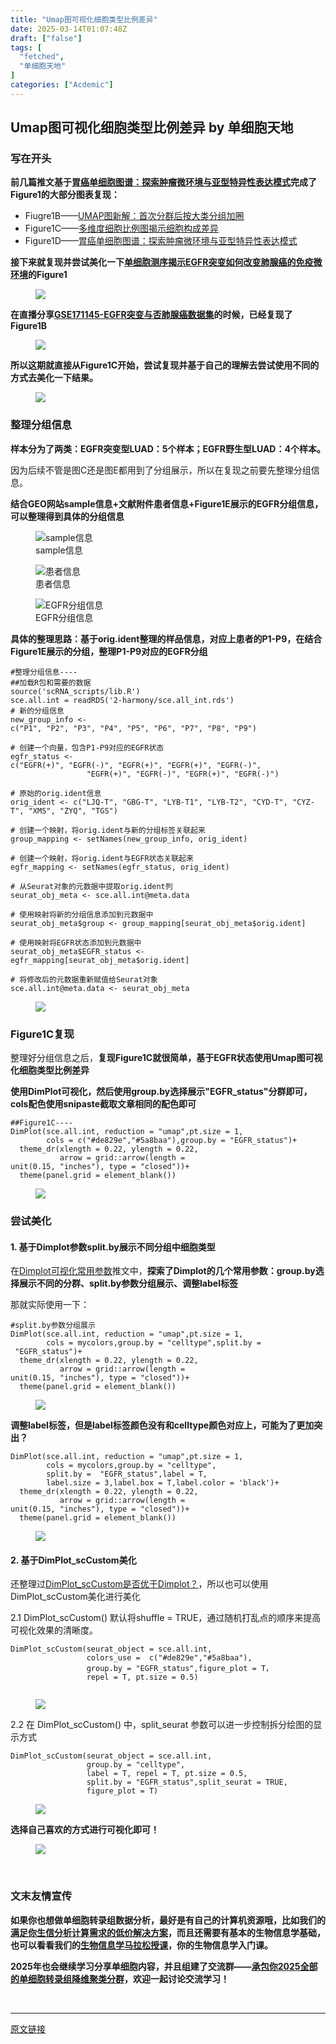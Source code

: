 ```yaml
---
title: "Umap图可视化细胞类型比例差异"
date: 2025-03-14T01:07:48Z
draft: ["false"]
tags: [
  "fetched",
  "单细胞天地"
]
categories: ["Acdemic"]
---
```

Umap图可视化细胞类型比例差异 by 单细胞天地
------
<div><section data-tool="mdnice编辑器" data-website="https://www.mdnice.com"><h3 data-tool="mdnice编辑器"><span data-cacheurl="" data-remoteid=""></span><span></span><span><span leaf="">写在开头</span></span><span></span></h3><p data-tool="mdnice编辑器"><strong><span leaf="">前几篇推文基于</span><a href="https://mp.weixin.qq.com/s?__biz=MzI1Njk4ODE0MQ==&amp;mid=2247527174&amp;idx=1&amp;sn=11c6f1e72232a33e883d9bb3ec4a8621&amp;scene=21#wechat_redirect"><span leaf="">胃癌单细胞图谱：探索肿瘤微环境与亚型特异性表达模式</span></a><span leaf="">完成了Figure1的大部分图表复现：</span></strong></p><ul><li><section><span leaf="">Fiugre1B——</span><a href="https://mp.weixin.qq.com/s?__biz=MzI1Njk4ODE0MQ==&amp;mid=2247528101&amp;idx=1&amp;sn=51d148ddce142aef494be8f528595506&amp;scene=21#wechat_redirect"><span leaf="">UMAP图新解：首次分群后按大类分组加圈</span></a></section></li><li><section><span leaf="">Figure1C——</span><a href="https://mp.weixin.qq.com/s?__biz=MzI1Njk4ODE0MQ==&amp;mid=2247528319&amp;idx=1&amp;sn=908f4e12fcbda8795a357a55cea84a96&amp;scene=21#wechat_redirect"><span leaf="">多维度细胞比例图揭示细胞构成差异</span></a></section></li><li><section><span leaf="">Figure1D——</span><a href="https://mp.weixin.qq.com/s?__biz=MzI1Njk4ODE0MQ==&amp;mid=2247527174&amp;idx=1&amp;sn=11c6f1e72232a33e883d9bb3ec4a8621&amp;scene=21#wechat_redirect"><span leaf="">胃癌单细胞图谱：探索肿瘤微环境与亚型特异性表达模式</span></a></section></li></ul><p data-tool="mdnice编辑器"><strong><span leaf="">接下来就复现并尝试美化一下</span><a href="https://mp.weixin.qq.com/s?__biz=MzI1Njk4ODE0MQ==&amp;mid=2247528360&amp;idx=1&amp;sn=b48abad2bb106d98103efd7dfb226e6c&amp;scene=21#wechat_redirect"><span leaf="">单细胞测序揭示EGFR突变如何改变肺腺癌的免疫微环境</span></a><span leaf="">的Figure1</span></strong></p><figure data-tool="mdnice编辑器"><span leaf=""><img data-src="https://mmbiz.qpic.cn/mmbiz_png/siaia0BDGJdjSBJUCeOAd2bvc3lbQzN33ZqjkthXV7Cv1tWtPeTcAkEtskb3gCbC3ptE0uSbZdNQiaVZpzITv4jaQ/640?wx_fmt=png&amp;from=appmsg" data-ratio="0.8009259259259259" data-type="png" data-w="1080" data-imgfileid="100044858" src="https://mmbiz.qpic.cn/mmbiz_png/siaia0BDGJdjSBJUCeOAd2bvc3lbQzN33ZqjkthXV7Cv1tWtPeTcAkEtskb3gCbC3ptE0uSbZdNQiaVZpzITv4jaQ/640?wx_fmt=png&amp;from=appmsg"></span></figure><p data-tool="mdnice编辑器"><strong><span leaf="">在直播分享</span><a href="https://mp.weixin.qq.com/s?__biz=MzkxOTI0Mjc3Mw==&amp;mid=2247492935&amp;idx=1&amp;sn=9de78126434c1c1f4b616320f141b19a&amp;scene=21#wechat_redirect"><span leaf="">GSE171145-EGFR突变与否肺腺癌数据集</span></a><span leaf="">的时候，已经复现了Figure1B</span></strong></p><figure data-tool="mdnice编辑器"><span leaf=""><img data-src="https://mmbiz.qpic.cn/mmbiz_png/siaia0BDGJdjSBJUCeOAd2bvc3lbQzN33ZHU6DVRzNpNxdicC6fsQfI3KyZG7kkg4wO0Y7ZVrSgorv2FUrov3eauQ/640?wx_fmt=png&amp;from=appmsg" data-ratio="0.6731481481481482" data-type="png" data-w="1080" data-imgfileid="100044855" src="https://mmbiz.qpic.cn/mmbiz_png/siaia0BDGJdjSBJUCeOAd2bvc3lbQzN33ZHU6DVRzNpNxdicC6fsQfI3KyZG7kkg4wO0Y7ZVrSgorv2FUrov3eauQ/640?wx_fmt=png&amp;from=appmsg"></span></figure><p data-tool="mdnice编辑器"><strong><span leaf="">所以这期就直接从Figure1C开始，尝试复现并基于自己的理解去尝试使用不同的方式去美化一下结果。</span></strong></p><figure data-tool="mdnice编辑器"><span leaf=""><img data-src="https://mmbiz.qpic.cn/mmbiz_png/siaia0BDGJdjSBJUCeOAd2bvc3lbQzN33ZA754gJ3tlBjIcGjvTaQZVdb5qQA7j9Fz4gC98oibP2RhNb5hSuDvZtQ/640?wx_fmt=png&amp;from=appmsg" data-ratio="1.0415800415800416" data-type="png" data-w="481" data-imgfileid="100044856" src="https://mmbiz.qpic.cn/mmbiz_png/siaia0BDGJdjSBJUCeOAd2bvc3lbQzN33ZA754gJ3tlBjIcGjvTaQZVdb5qQA7j9Fz4gC98oibP2RhNb5hSuDvZtQ/640?wx_fmt=png&amp;from=appmsg"></span></figure><h3 data-tool="mdnice编辑器"><span data-cacheurl="" data-remoteid=""></span><span></span><span><span leaf="">整理分组信息</span></span><span></span></h3><p data-tool="mdnice编辑器"><strong><span leaf="">样本分为了两类：EGFR突变型LUAD：5个样本；EGFR野生型LUAD：4个样本。</span></strong></p><p data-tool="mdnice编辑器"><span leaf="">因为后续不管是图C还是图E都用到了分组展示，所以在复现之前要先整理分组信息。</span></p><p data-tool="mdnice编辑器"><strong><span leaf="">结合GEO网站sample信息+文献附件患者信息+Figure1E展示的EGFR分组信息，可以整理得到具体的分组信息</span></strong></p><figure data-tool="mdnice编辑器"><span leaf=""><img data-src="https://mmbiz.qpic.cn/mmbiz_png/siaia0BDGJdjSBJUCeOAd2bvc3lbQzN33ZPkG1nficzwMpMkQ4duvwZBK0Rxmc5PofPEeicW4szLVegK9zmZGoqHWg/640?wx_fmt=png&amp;from=appmsg" alt="sample信息" data-ratio="0.7798165137614679" data-type="png" data-w="545" data-imgfileid="100044854" src="https://mmbiz.qpic.cn/mmbiz_png/siaia0BDGJdjSBJUCeOAd2bvc3lbQzN33ZPkG1nficzwMpMkQ4duvwZBK0Rxmc5PofPEeicW4szLVegK9zmZGoqHWg/640?wx_fmt=png&amp;from=appmsg"></span><figcaption><span leaf="">sample信息</span></figcaption></figure><figure data-tool="mdnice编辑器"><span leaf=""><img data-src="https://mmbiz.qpic.cn/mmbiz_png/siaia0BDGJdjSBJUCeOAd2bvc3lbQzN33ZReLK2tP4AxdZ7kzb84a0wiaK9JajRFvJiboLZpo7WoMAXG3yeX8oPQNQ/640?wx_fmt=png&amp;from=appmsg" alt="患者信息" data-ratio="0.6583333333333333" data-type="png" data-w="1080" data-imgfileid="100044857" src="https://mmbiz.qpic.cn/mmbiz_png/siaia0BDGJdjSBJUCeOAd2bvc3lbQzN33ZReLK2tP4AxdZ7kzb84a0wiaK9JajRFvJiboLZpo7WoMAXG3yeX8oPQNQ/640?wx_fmt=png&amp;from=appmsg"></span><figcaption><span leaf="">患者信息</span></figcaption></figure><figure data-tool="mdnice编辑器"><span leaf=""><img data-src="https://mmbiz.qpic.cn/mmbiz_png/siaia0BDGJdjSBJUCeOAd2bvc3lbQzN33ZP3nNDqUx8j04QPsjAMRUicp2OmCnZjk1tZ5RyaJRrvvuiabtob37Zd8A/640?wx_fmt=png&amp;from=appmsg" alt="EGFR分组信息" data-ratio="0.6442307692307693" data-type="png" data-w="936" data-imgfileid="100044860" src="https://mmbiz.qpic.cn/mmbiz_png/siaia0BDGJdjSBJUCeOAd2bvc3lbQzN33ZP3nNDqUx8j04QPsjAMRUicp2OmCnZjk1tZ5RyaJRrvvuiabtob37Zd8A/640?wx_fmt=png&amp;from=appmsg"></span><figcaption><span leaf="">EGFR分组信息</span></figcaption></figure><p data-tool="mdnice编辑器"><strong><span leaf="">具体的整理思路：基于orig.ident整理的样品信息，对应上患者的P1-P9，在结合Figure1E展示的分组，整理P1-P9对应的EGFR分组</span></strong></p><pre data-tool="mdnice编辑器"><span data-cacheurl="" data-remoteid=""></span><code><span><span leaf="">#整理分组信息----</span></span><span leaf=""><br></span><span><span leaf="">##加载R包和需要的数据</span></span><span leaf=""><br></span><span><span leaf="">source</span></span><span leaf="">(</span><span><span leaf="">'scRNA_scripts/lib.R'</span></span><span leaf="">)</span><span leaf=""><br></span><span leaf="">sce.all.int = readRDS(</span><span><span leaf="">'2-harmony/sce.all_int.rds'</span></span><span leaf="">)</span><span leaf=""><br></span><span><span leaf=""># 新的分组信息</span></span><span leaf=""><br></span><span leaf="">new_group_info &lt;- c(</span><span><span leaf="">"P1"</span></span><span leaf="">, </span><span><span leaf="">"P2"</span></span><span leaf="">, </span><span><span leaf="">"P3"</span></span><span leaf="">, </span><span><span leaf="">"P4"</span></span><span leaf="">, </span><span><span leaf="">"P5"</span></span><span leaf="">, </span><span><span leaf="">"P6"</span></span><span leaf="">, </span><span><span leaf="">"P7"</span></span><span leaf="">, </span><span><span leaf="">"P8"</span></span><span leaf="">, </span><span><span leaf="">"P9"</span></span><span leaf="">)</span><span leaf=""><br></span><span leaf=""><br></span><span><span leaf=""># 创建一个向量，包含P1-P9对应的EGFR状态</span></span><span leaf=""><br></span><span leaf="">egfr_status &lt;- c(</span><span><span leaf="">"EGFR(+)"</span></span><span leaf="">, </span><span><span leaf="">"EGFR(-)"</span></span><span leaf="">, </span><span><span leaf="">"EGFR(+)"</span></span><span leaf="">, </span><span><span leaf="">"EGFR(+)"</span></span><span leaf="">, </span><span><span leaf="">"EGFR(-)"</span></span><span leaf="">, </span><span leaf=""><br></span><span leaf="">                 </span><span><span leaf="">"EGFR(+)"</span></span><span leaf="">, </span><span><span leaf="">"EGFR(-)"</span></span><span leaf="">, </span><span><span leaf="">"EGFR(+)"</span></span><span leaf="">, </span><span><span leaf="">"EGFR(-)"</span></span><span leaf="">)</span><span leaf=""><br></span><span leaf=""><br></span><span><span leaf=""># 原始的orig.ident信息</span></span><span leaf=""><br></span><span leaf="">orig_ident &lt;- c(</span><span><span leaf="">"LJQ-T"</span></span><span leaf="">, </span><span><span leaf="">"GBG-T"</span></span><span leaf="">, </span><span><span leaf="">"LYB-T1"</span></span><span leaf="">, </span><span><span leaf="">"LYB-T2"</span></span><span leaf="">, </span><span><span leaf="">"CYD-T"</span></span><span leaf="">, </span><span><span leaf="">"CYZ-T"</span></span><span leaf="">, </span><span><span leaf="">"XMS"</span></span><span leaf="">, </span><span><span leaf="">"ZYQ"</span></span><span leaf="">, </span><span><span leaf="">"TGS"</span></span><span leaf="">)</span><span leaf=""><br></span><span leaf=""><br></span><span><span leaf=""># 创建一个映射，将orig.ident与新的分组标签关联起来</span></span><span leaf=""><br></span><span leaf="">group_mapping &lt;- setNames(new_group_info, orig_ident)</span><span leaf=""><br></span><span leaf=""><br></span><span><span leaf=""># 创建一个映射，将orig.ident与EGFR状态关联起来</span></span><span leaf=""><br></span><span leaf="">egfr_mapping &lt;- setNames(egfr_status, orig_ident)</span><span leaf=""><br></span><span leaf=""><br></span><span><span leaf=""># 从Seurat对象的元数据中提取orig.ident列</span></span><span leaf=""><br></span><span leaf="">seurat_obj_meta &lt;- sce.all.int@meta.data</span><span leaf=""><br></span><span leaf=""><br></span><span><span leaf=""># 使用映射将新的分组信息添加到元数据中</span></span><span leaf=""><br></span><span leaf="">seurat_obj_meta</span><span><span leaf="">$group</span></span><span leaf=""> &lt;- group_mapping[seurat_obj_meta</span><span><span leaf="">$orig</span></span><span leaf="">.ident]</span><span leaf=""><br></span><span leaf=""><br></span><span><span leaf=""># 使用映射将EGFR状态添加到元数据中</span></span><span leaf=""><br></span><span leaf="">seurat_obj_meta</span><span><span leaf="">$EGFR_status</span></span><span leaf=""> &lt;- egfr_mapping[seurat_obj_meta</span><span><span leaf="">$orig</span></span><span leaf="">.ident]</span><span leaf=""><br></span><span leaf=""><br></span><span><span leaf=""># 将修改后的元数据重新赋值给Seurat对象</span></span><span leaf=""><br></span><span leaf="">sce.all.int@meta.data &lt;- seurat_obj_meta</span><span leaf=""><br></span></code></pre><figure data-tool="mdnice编辑器"><span leaf=""><img data-src="https://mmbiz.qpic.cn/mmbiz_png/siaia0BDGJdjSBJUCeOAd2bvc3lbQzN33ZuDxECrPHjgVhtd9FezVbrf5iblib0oHMdicEtOS3Krh35XQN674MJzRSg/640?wx_fmt=png&amp;from=appmsg" data-ratio="0.262037037037037" data-type="png" data-w="1080" data-imgfileid="100044859" src="https://mmbiz.qpic.cn/mmbiz_png/siaia0BDGJdjSBJUCeOAd2bvc3lbQzN33ZuDxECrPHjgVhtd9FezVbrf5iblib0oHMdicEtOS3Krh35XQN674MJzRSg/640?wx_fmt=png&amp;from=appmsg"></span></figure><h3 data-tool="mdnice编辑器"><span data-cacheurl="" data-remoteid=""></span><span></span><span><span leaf="">Figure1C复现</span></span><span></span></h3><p data-tool="mdnice编辑器"><span leaf="">整理好分组信息之后，</span><strong><span leaf="">复现Figure1C就很简单，基于EGFR状态使用Umap图可视化细胞类型比例差异</span></strong></p><p data-tool="mdnice编辑器"><strong><span leaf="">使用DimPlot可视化，然后使用group.by选择展示"EGFR_status"分群即可，cols配色使用snipaste截取文章相同的配色即可</span></strong></p><pre data-tool="mdnice编辑器"><span data-cacheurl="" data-remoteid=""></span><code><span><span leaf="">##Figure1C----</span></span><span leaf=""><br></span><span leaf="">DimPlot(sce.all.int, reduction = </span><span><span leaf="">"umap"</span></span><span leaf="">,pt.size = 1,</span><span leaf=""><br></span><span leaf="">        cols = c(</span><span><span leaf="">"#de829e"</span></span><span leaf="">,</span><span><span leaf="">"#5a8baa"</span></span><span leaf="">),group.by = </span><span><span leaf="">"EGFR_status"</span></span><span leaf="">)+</span><span leaf=""><br></span><span leaf="">  theme_dr(xlength = 0.22, ylength = 0.22, </span><span leaf=""><br></span><span leaf="">           arrow = grid::arrow(length = unit(0.15, </span><span><span leaf="">"inches"</span></span><span leaf="">), </span><span><span leaf="">type</span></span><span leaf=""> = </span><span><span leaf="">"closed"</span></span><span leaf="">))+</span><span leaf=""><br></span><span leaf="">  theme(panel.grid = element_blank())</span><span leaf=""><br></span></code></pre><figure data-tool="mdnice编辑器"><span leaf=""><img data-src="https://mmbiz.qpic.cn/mmbiz_png/siaia0BDGJdjSBJUCeOAd2bvc3lbQzN33ZviaVlbjduVgrAf224X4tToIzBar8XlxzqYlU4Xgg9Ma7n1pOOFuwPdA/640?wx_fmt=png&amp;from=appmsg" data-ratio="0.8324074074074074" data-type="png" data-w="1080" data-imgfileid="100044862" src="https://mmbiz.qpic.cn/mmbiz_png/siaia0BDGJdjSBJUCeOAd2bvc3lbQzN33ZviaVlbjduVgrAf224X4tToIzBar8XlxzqYlU4Xgg9Ma7n1pOOFuwPdA/640?wx_fmt=png&amp;from=appmsg"></span></figure><h3 data-tool="mdnice编辑器"><span data-cacheurl="" data-remoteid=""></span><span></span><span><span leaf="">尝试美化</span></span><span></span></h3><h4 data-tool="mdnice编辑器"><span></span><span><span leaf="">1. 基于Dimplot参数split.by展示不同分组中细胞类型</span></span><span></span></h4><p data-tool="mdnice编辑器"><span leaf="">在</span><a href="https://mp.weixin.qq.com/s?__biz=MzI1Njk4ODE0MQ==&amp;mid=2247527550&amp;idx=1&amp;sn=d8b468ec359923629dfcbabd6a15037e&amp;scene=21#wechat_redirect"><span leaf="">Dimplot可视化常用参数</span></a><span leaf="">推文中，</span><strong><span leaf="">探索了Dimplot的几个常用参数：group.by选择展示不同的分群、split.by参数分组展示、调整label标签</span></strong></p><p data-tool="mdnice编辑器"><span leaf="">那就实际使用一下：</span></p><pre data-tool="mdnice编辑器"><span data-cacheurl="" data-remoteid=""></span><code><span><span leaf="">#split.by参数分组展示</span></span><span leaf=""><br></span><span leaf="">DimPlot(sce.all.int, reduction = </span><span><span leaf="">"umap"</span></span><span leaf="">,pt.size = 1,</span><span leaf=""><br></span><span leaf="">        cols = mycolors,group.by = </span><span><span leaf="">"celltype"</span></span><span leaf="">,split.by =  </span><span><span leaf="">"EGFR_status"</span></span><span leaf="">)+</span><span leaf=""><br></span><span leaf="">  theme_dr(xlength = 0.22, ylength = 0.22, </span><span leaf=""><br></span><span leaf="">           arrow = grid::arrow(length = unit(0.15, </span><span><span leaf="">"inches"</span></span><span leaf="">), </span><span><span leaf="">type</span></span><span leaf=""> = </span><span><span leaf="">"closed"</span></span><span leaf="">))+</span><span leaf=""><br></span><span leaf="">  theme(panel.grid = element_blank())</span><span leaf=""><br></span></code></pre><figure data-tool="mdnice编辑器"><span leaf=""><img data-src="https://mmbiz.qpic.cn/mmbiz_png/siaia0BDGJdjSBJUCeOAd2bvc3lbQzN33Zibs3oiabxMkiaWOOicMoqkty8QMwMDviawNpJwRSeChvEAg4OTYqcrnicPVg/640?wx_fmt=png&amp;from=appmsg" data-ratio="0.812037037037037" data-type="png" data-w="1080" data-imgfileid="100044861" src="https://mmbiz.qpic.cn/mmbiz_png/siaia0BDGJdjSBJUCeOAd2bvc3lbQzN33Zibs3oiabxMkiaWOOicMoqkty8QMwMDviawNpJwRSeChvEAg4OTYqcrnicPVg/640?wx_fmt=png&amp;from=appmsg"></span></figure><p data-tool="mdnice编辑器"><strong><span leaf="">调整label标签，但是label标签颜色没有和celltype颜色对应上，可能为了更加突出？</span></strong></p><pre data-tool="mdnice编辑器"><span data-cacheurl="" data-remoteid=""></span><code><span leaf="">DimPlot(sce.all.int, reduction = </span><span><span leaf="">"umap"</span></span><span leaf="">,pt.size = 1,</span><span leaf=""><br></span><span leaf="">        cols = mycolors,group.by = </span><span><span leaf="">"celltype"</span></span><span leaf="">,</span><span leaf=""><br></span><span leaf="">        split.by =  </span><span><span leaf="">"EGFR_status"</span></span><span leaf="">,label = T,</span><span leaf=""><br></span><span leaf="">        label.size = 3,label.box = T,label.color = </span><span><span leaf="">'black'</span></span><span leaf="">)+</span><span leaf=""><br></span><span leaf="">  theme_dr(xlength = 0.22, ylength = 0.22, </span><span leaf=""><br></span><span leaf="">           arrow = grid::arrow(length = unit(0.15, </span><span><span leaf="">"inches"</span></span><span leaf="">), </span><span><span leaf="">type</span></span><span leaf=""> = </span><span><span leaf="">"closed"</span></span><span leaf="">))+</span><span leaf=""><br></span><span leaf="">  theme(panel.grid = element_blank())</span><span leaf=""><br></span></code></pre><figure data-tool="mdnice编辑器"><span leaf=""><img data-src="https://mmbiz.qpic.cn/mmbiz_png/siaia0BDGJdjSBJUCeOAd2bvc3lbQzN33ZQLpNDMKT8oibKe6zRxnuNA9YpAIvAu9lnbTnlyStFrfL3D5ADcd84cA/640?wx_fmt=png&amp;from=appmsg" data-ratio="0.8101851851851852" data-type="png" data-w="1080" data-imgfileid="100044863" src="https://mmbiz.qpic.cn/mmbiz_png/siaia0BDGJdjSBJUCeOAd2bvc3lbQzN33ZQLpNDMKT8oibKe6zRxnuNA9YpAIvAu9lnbTnlyStFrfL3D5ADcd84cA/640?wx_fmt=png&amp;from=appmsg"></span></figure><h4 data-tool="mdnice编辑器"><span></span><span><span leaf="">2. 基于DimPlot_scCustom美化</span></span><span></span></h4><p data-tool="mdnice编辑器"><span leaf="">还整理过</span><a href="https://mp.weixin.qq.com/s?__biz=MzI1Njk4ODE0MQ==&amp;mid=2247527679&amp;idx=1&amp;sn=ebc548c20322d97d540d25cf2285353f&amp;scene=21#wechat_redirect"><span leaf="">DimPlot_scCustom是否优于Dimplot？</span></a><span leaf="">，所以也可以使用DimPlot_scCustom美化进行美化</span></p><p data-tool="mdnice编辑器"><span leaf="">2.1 DimPlot_scCustom() 默认将shuffle = TRUE，通过随机打乱点的顺序来提高可视化效果的清晰度。</span></p><pre data-tool="mdnice编辑器"><span data-cacheurl="" data-remoteid=""></span><code><span leaf="">DimPlot_scCustom(seurat_object = sce.all.int,</span><span leaf=""><br></span><span leaf="">                 colors_use =  c(</span><span><span leaf="">"#de829e"</span></span><span leaf="">,</span><span><span leaf="">"#5a8baa"</span></span><span leaf="">),</span><span leaf=""><br></span><span leaf="">                 group.by = </span><span><span leaf="">"EGFR_status"</span></span><span leaf="">,figure_plot = T， </span><span leaf=""><br></span><span leaf="">                 repel = T, pt.size = 0.5)</span><span leaf=""><br></span><span leaf=""><br></span></code></pre><figure data-tool="mdnice编辑器"><span leaf=""><img data-src="https://mmbiz.qpic.cn/mmbiz_png/siaia0BDGJdjSBJUCeOAd2bvc3lbQzN33ZovvpW5bkialIeNYBabsxJSIUfW5YficQ6RqBmHZfVicibtcicX0EbiaVRhkw/640?wx_fmt=png&amp;from=appmsg" data-ratio="0.7851851851851852" data-type="png" data-w="1080" data-imgfileid="100044866" src="https://mmbiz.qpic.cn/mmbiz_png/siaia0BDGJdjSBJUCeOAd2bvc3lbQzN33ZovvpW5bkialIeNYBabsxJSIUfW5YficQ6RqBmHZfVicibtcicX0EbiaVRhkw/640?wx_fmt=png&amp;from=appmsg"></span></figure><p data-tool="mdnice编辑器"><span leaf="">2.2 在 DimPlot_scCustom() 中，split_seurat 参数可以进一步控制拆分绘图的显示方式</span></p><pre data-tool="mdnice编辑器"><span data-cacheurl="" data-remoteid=""></span><code><span leaf="">DimPlot_scCustom(seurat_object = sce.all.int,</span><span leaf=""><br></span><span leaf="">                 group.by = </span><span><span leaf="">"celltype"</span></span><span leaf="">,</span><span leaf=""><br></span><span leaf="">                 label = T, repel = T, pt.size = 0.5,</span><span leaf=""><br></span><span leaf="">                 split.by = </span><span><span leaf="">"EGFR_status"</span></span><span leaf="">,split_seurat = TRUE,</span><span leaf=""><br></span><span leaf="">                 figure_plot = T)</span><span leaf=""><br></span></code></pre><figure data-tool="mdnice编辑器"><span leaf=""><img data-src="https://mmbiz.qpic.cn/mmbiz_png/siaia0BDGJdjSBJUCeOAd2bvc3lbQzN33Zibkn2E0BbkBWLlCDHWGiczyRAMOH0xhDNaab2MgzEULgicfLiabDuRa1ZA/640?wx_fmt=png&amp;from=appmsg" data-ratio="0.7916666666666666" data-type="png" data-w="1080" data-imgfileid="100044867" src="https://mmbiz.qpic.cn/mmbiz_png/siaia0BDGJdjSBJUCeOAd2bvc3lbQzN33Zibkn2E0BbkBWLlCDHWGiczyRAMOH0xhDNaab2MgzEULgicfLiabDuRa1ZA/640?wx_fmt=png&amp;from=appmsg"></span></figure><p data-tool="mdnice编辑器"><strong><span leaf="">选择自己喜欢的方式进行可视化即可！</span></strong></p><figure data-tool="mdnice编辑器"><span leaf=""><img data-src="https://mmbiz.qpic.cn/mmbiz_png/siaia0BDGJdjSBJUCeOAd2bvc3lbQzN33Z8dzrKhhkMDfsn34icLnpjqmZTJuC9ib6qyuGibPqia2pEzvXIw9YXnMgpQ/640?wx_fmt=png&amp;from=appmsg" data-ratio="0.4074074074074074" data-type="png" data-w="1080" data-imgfileid="100044869" src="https://mmbiz.qpic.cn/mmbiz_png/siaia0BDGJdjSBJUCeOAd2bvc3lbQzN33Z8dzrKhhkMDfsn34icLnpjqmZTJuC9ib6qyuGibPqia2pEzvXIw9YXnMgpQ/640?wx_fmt=png&amp;from=appmsg"></span></figure></section><section><span leaf=""><br></span></section><h3><span><span leaf="">文末友情宣传</span></span></h3><p><strong><span leaf="">如果你也想做单细胞转录组数据分析，最好是有自己的计算机资源哦，比如我们的</span><a href="https://mp.weixin.qq.com/s?__biz=MzUzMTEwODk0Ng==&amp;mid=2247530048&amp;idx=1&amp;sn=28aa7bbd5e00521f79e074496a5f5d66&amp;scene=21#wechat_redirect"><span leaf="">满足你生信分析计算需求的低价解决方案</span></a><span leaf="">，而且还需要有基本的生物信息学基础，也可以看看我们的</span><a href="https://mp.weixin.qq.com/s?__biz=MzAxMDkxODM1Ng==&amp;mid=2247538207&amp;idx=1&amp;sn=92833750b121a0b45e31f82092b9ac1a&amp;scene=21#wechat_redirect"><span leaf="">生物信息学马拉松授课</span></a><span leaf="">，你的生物信息学入门课。</span></strong></p><p><strong><span leaf="">2025年也会继续学习分享单细胞内容，并且组建了交流群——</span><a href="https://mp.weixin.qq.com/s?__biz=MzAxMDkxODM1Ng==&amp;mid=2247536175&amp;idx=1&amp;sn=7391227554e6aed88bfc0dbcd8546e78&amp;scene=21#wechat_redirect"><span leaf="">承包你2025全部的单细胞转录组降维聚类分群</span></a><span leaf="">，欢迎一起讨论交流学习！</span></strong></p><section><span leaf=""><br></span></section><p><mp-style-type data-value="3"></mp-style-type></p></div>  
<hr>
<a href="https://mp.weixin.qq.com/s/IvOfOhUK-vLzBKubtas-zA",target="_blank" rel="noopener noreferrer">原文链接</a>
